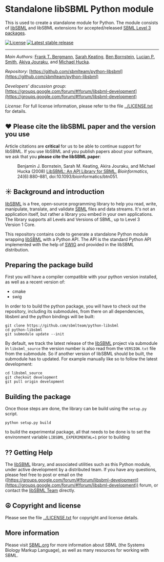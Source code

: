 Standalone libSBML Python module
================================

This is used to create a standalone module for Python.  The module consists of [libSBML](http://sbml.org/Software/libSBML) and libSBML extensions for accepted/released [SBML Level 3 packages](http://sbml.org/Documents/Specifications#SBML_Level_3_Packages).

[![License](http://img.shields.io/:license-LGPL-blue.svg)](https://www.gnu.org/licenses/old-licenses/lgpl-2.1.en.html)  [![Latest stable release](https://img.shields.io/badge/Latest_stable_release-5.20.1-brightgreen.svg)](http://shields.io)

----
*Main Authors*: [Frank T. Bergmann](http://www.cos.uni-heidelberg.de/index.php/f.bergmann?l=_e), [Sarah Keating](http://www.ebi.ac.uk/about/people/sarah-keating), [Ben Bornstein](http://www.bbornstein.org), [Lucian P. Smith](http://www.washington.edu/home/peopledir/?method=name&term=smith), [Akiya Jouraku](https://www.researchgate.net/profile/Akiya_Jouraku), and [Michael Hucka](http://www.cds.caltech.edu/~mhucka).

*Repository*:   [https://github.com/sbmlteam/python-libsbml](https://github.com/sbmlteam/python-libsbml)

*Developers' discussion group*: [https://groups.google.com/forum/#!forum/libsbml-development](https://groups.google.com/forum/#!forum/libsbml-development)

*License*: For full license information, please refer to the file [../LICENSE.txt](https://raw.githubusercontent.com/sbmlteam/python-libsbml/master/LICENSE.txt) for details.


♥️ Please cite the libSBML paper and the version you use
---------------------------------------------------------

Article citations are **critical** for us to be able to continue support for libSBML.  If you use libSBML and you publish papers about your software, we ask that you **please cite the libSBML paper**:

<dl>
<dd>
Benjamin J. Bornstein, Sarah M. Keating, Akira Jouraku, and Michael Hucka (2008) <a href="https://academic.oup.com/bioinformatics/article/24/6/880/194657/LibSBML-an-API-Library-for-SBML">LibSBML: An API Library for SBML.</a> <i>Bioinformatics</i>, 24(6):880–881, doi:10.1093/bioinformatics/btn051.
</dd>
</dl>


☀ Background and introduction
-----------------------------

[libSBML](http://sbml.org/Software/libSBML) is a free, open-source programming library to help you read, write, manipulate, translate, and validate [SBML](http://sbml.org) files and data streams. It's not an application itself, but rather a library you embed in your own applications. The library supports all Levels and Versions of SBML, up to Level&nbsp;3 Version&nbsp;1 Core.

This repository contains code to generate a standalone Python module wrapping [libSBML](http://sbml.org/Software/libSBML) with a Python API.  The API is the standard Python API implemented with the help of [SWIG](http://swig.org) and provided in the libSBML distribution.

Preparing the package build
------------
First you will have a compiler compatible with your python version installed, as well as a recent version of: 

* cmake
* swig

In order to to build the python package, you will have to check out the repository, including its submodules, from there on all dependencies, libsbml and the python bindings will be built: 

	git clone https://github.com/sbmlteam/python-libsbml
	cd python-libsbml
	git submodule update --init

By default, we track the latest release of the [libSBML](https://github.com/sbmlteam/libsbml) project via submodule in `libsbml_source` the version number is also read from the `VERSION.txt`
file from the submodule. So if another version of libSBML should be built, the submodule has to 
updated. For example manually like so to follow the latest development: 

	cd libsbml_source
	git checkout development
	git pull origin development


Building the package
------------
Once those steps are done, the library can be build using the `setup.py` script.

	python setup.py build

to build the experimental package, all that needs to be done is to set the environment variable `LIBSBML_EXPERIMENTAL=1` prior to building

⁇ Getting Help
------------

The [libSBML](http://sbml.org/Software/libSBML) library, and associated utilities such as this Python module, under active development by a distributed team.  If you have any questions, please feel free to post or email on the  ([https://groups.google.com/forum/#!forum/libsbml-development](https://groups.google.com/forum/#!forum/libsbml-development)) forum, or contact the [libSBML Team](mailto:libsbml-team@googlegroups.com) directly.


☮ Copyright and license
---------------------

Please see the file [../LICENSE.txt](https://raw.githubusercontent.com/sbmlteam/python-libsbml/master/LICENSE.txt) for copyright and license details.


More information
----------------

Please visit [SBML.org](http://sbml.org) for more information about SBML (the Systems Biology Markup Language), as well as many resources for working with SBML.

